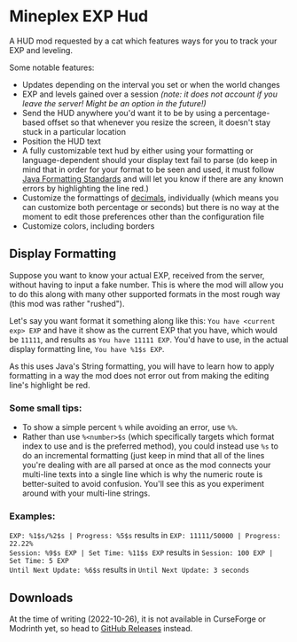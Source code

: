 # Mineplex EXP Hud
A HUD mod requested by a cat which features ways for you to track your EXP and leveling.

Some notable features:
 * Updates depending on the interval you set or when the world changes
 * EXP and levels gained over a session *(note: it does not account if you leave the server! Might be an option in the 
   future!)*
 * Send the HUD anywhere you'd want it to be by using a percentage-based offset so that whenever you resize the screen,
   it doesn't stay stuck in a particular location
 * Position the HUD text
 * A fully customizable text hud by either using your formatting or language-dependent should your display text fail to 
   parse (do keep in mind that in order for your format to be seen and used, it must follow 
   [Java Formatting Standards](https://docs.oracle.com/javase/8/docs/api/java/util/Formatter.html) and will let you
   know if there are any known errors by highlighting the line red.) 
 * Customize the formattings of [decimals](https://docs.oracle.com/javase/8/docs/api/java/text/DecimalFormat.html), 
   individually (which means you can customize both percentage or seconds) but there is no way at the moment to edit 
   those preferences other than the configuration file
 * Customize colors, including borders
 
## Display Formatting
Suppose you want to know your actual EXP, received from the server, without having to input a fake number. This is 
where the mod will allow you to do this along with many other supported formats in the most rough way (this mod was 
rather "rushed"). 

Let's say you want format it something along like this: `You have <current exp> EXP` and have it show as the current 
EXP that you have, which would be `11111`, and results as `You have 11111 EXP`. You'd have to use, in the actual display
formatting line, `You have %1$s EXP`.

As this uses Java's String formatting, you will have to learn how to apply formatting in a way the mod does not error
out from making the editing line's highlight be red.

### Some small tips: 
- To show a simple percent `%` while avoiding an error, use `%%`.
- Rather than use `%<number>$s` (which specifically targets which format index to use and is the preferred method),
  you could instead use `%s` to do an incremental formatting (just keep in mind that all of the lines you're dealing
  with are all parsed at once as the mod connects your multi-line texts into a single line which is why the numeric 
  route is better-suited to avoid confusion. You'll see this as you experiment around with your multi-line strings.

### Examples:
`EXP: %1$s/%2$s | Progress: %5$s` results in `EXP: 11111/50000 | Progress: 22.22%` <br>
`Session: %9$s EXP | Set Time: %11$s EXP` results in `Session: 100 EXP | Set Time: 5 EXP` <br>
`Until Next Update: %6$s` results in `Until Next Update: 3 seconds` 

## Downloads
At the time of writing (2022-10-26), it is not available in CurseForge or Modrinth yet, so head to
[GitHub Releases](https://github.com/JuggleStruggle/MineplexExpHud/releases) instead.

